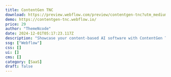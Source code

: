 ```yaml
---
title: ContentGen TNC
download: https://preview.webflow.com/preview/contentgen-tnc?utm_medium=preview_link&utm_source=designer&utm_content=contentgen-tnc&preview=4cb794ced20c65cf755e7e25888f625b&workflow=preview
demo: https://contentgen-tnc.webflow.io/
price: 29
author: "ThemeNcode"
date: 2024-12-01T05:17:23.117Z
description: "Showcase your content-based AI software with ContentGen TNC. Highlight your SaaS product or app preview landing page. Make your AI platform more effective."
ssg: ["Webflow"]
css: []
ui: []
cms: []
category: [SaaS]
draft: false
---
```

